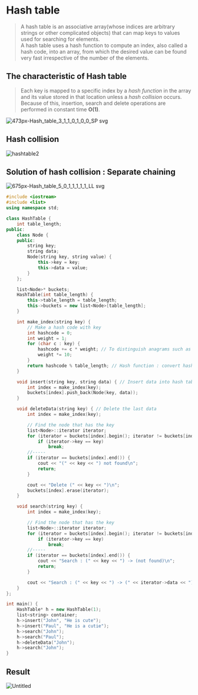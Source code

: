 # Hash table
>A hash table is an associative array(whose indices are arbitrary strings or other complicated objects) that can map keys to values used for searching for elements.<br>
>A hash table uses a hash function to compute an index, also called a hash code, into an array, from which the desired value can be found very fast irrespective of the number of the elements.

## The characteristic of Hash table
>Each key is mapped to a specific index by a *hash function* in the array and its value stored in that location unless a *hash collision* occurs. Because of this, insertion, search and delete operations are performed in constant time **O(1)**.

![473px-Hash_table_3_1_1_0_1_0_0_SP svg](https://user-images.githubusercontent.com/67142421/148845486-a0a5ecbe-ddfb-4660-983b-781dee2fcf82.png)

## Hash collision
![hashtable2](https://user-images.githubusercontent.com/67142421/148845229-92e74e37-9e50-42db-91cb-c1f49d493891.png)

## Solution of hash collision : Separate chaining
![675px-Hash_table_5_0_1_1_1_1_1_LL svg](https://user-images.githubusercontent.com/67142421/148845616-96162e68-6cb0-44e3-8344-042429f77294.png)

~~~C++
#include <iostream>
#include <list>
using namespace std;

class HashTable {
	int table_length;
public:
	class Node {
	public:
		string key;
		string data;
		Node(string key, string value) {
			this->key = key;
			this->data = value;
		}
	};

	list<Node>* buckets;
	HashTable(int table_length) {
		this->table_length = table_length;
		this->buckets = new list<Node>[table_length];
	}

	int make_index(string key) {
		// Make a hash code with key
		int hashcode = 0;
		int weight = 1;
		for (char c : key) {
			hashcode += c * weight; // To distinguish anagrams such as "abc" and "cba"
			weight *= 10;
		}
		return hashcode % table_length; // Hash function : convert hash code to index.
	}

	void insert(string key, string data) { // Insert data into hash table
		int index = make_index(key);
		buckets[index].push_back(Node(key, data));
	}

	void deleteData(string key) { // Delete the last data
		int index = make_index(key);

		// Find the node that has the key
		list<Node>::iterator iterator;
		for (iterator = buckets[index].begin(); iterator != buckets[index].end(); iterator++)
			if (iterator->key == key)
				break;
		//-----
		if (iterator == buckets[index].end()) {
			cout << "(" << key << ") not found\n";
			return;
		}

		cout << "Delete (" << key << ")\n";
		buckets[index].erase(iterator);
	}

	void search(string key) {
		int index = make_index(key);

		// Find the node that has the key
		list<Node>::iterator iterator;
		for (iterator = buckets[index].begin(); iterator != buckets[index].end(); iterator++)
			if (iterator->key == key)
				break;
		//-----
		if (iterator == buckets[index].end()) {
			cout << "Search : (" << key << ") -> (not found)\n";
			return;
		}

		cout << "Search : (" << key << ") -> (" << iterator->data << ") found\n";
	}
};

int main() {
	HashTable* h = new HashTable(1);
	list<string> container;
	h->insert("John", "He is cute");
	h->insert("Paul", "He is a cutie");
	h->search("John");
	h->search("Paul");
	h->deleteData("John");
	h->search("John");
}
~~~
## Result
![Untitled](https://user-images.githubusercontent.com/67142421/149351330-0c070a9a-0547-44f4-abdf-68530d6f9aee.png)

